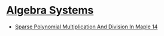 # [Algebra Systems](https://github.com/ZigaSajovic/Readings/tree/master/Algebra_Systems)
* [Sparse Polynomial Multiplication And Division In Maple 14](https://github.com/ZigaSajovic/Readings/tree/master/Algebra_Systems/Sparse_Polynomial_Multiplication_And_Division_In_Maple_14.pdf)

